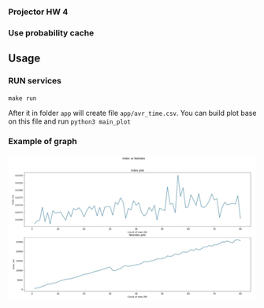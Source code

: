 ### Projector HW 4
### Use probability cache
## Usage

### RUN  services
```
make run
``` 
After it in folder `app` will create file `app/avr_time.csv`.
You can build plot base on this file and run `python3 main_plot`

### Example of graph
![alt text](index_vs_noindex.jpg "index vs noindex")
